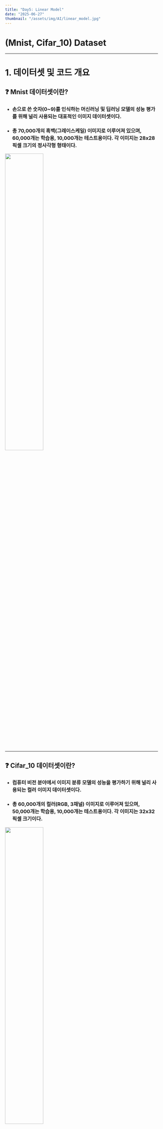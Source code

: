 ```yaml
---
title: "Day5: Linear Model"
date: "2025-06-27"
thumbnail: "/assets/img/AI/linear_model.jpg"
---
```


# (Mnist, Cifar_10) Dataset

---

# 1. 데이터셋 및 코드 개요

## ❓ Mnist 데이터셋이란?

 - ### 손으로 쓴 숫자(0~9)를 인식하는 머신러닝 및 딥러닝 모델의 성능 평가를 위해 널리 사용되는 대표적인 이미지 데이터셋이다.

 - ### 총 70,000개의 흑백(그레이스케일) 이미지로 이루어져 있으며, 60,000개는 학습용, 10,000개는 테스트용이다. 각 이미지는 28x28 픽셀 크기의 정사각형 형태이다.

 <img src="/assets/img/AI/mnist_data.png" style="width:50%; height:50%; object-fit:contain;">

---

## ❓ Cifar_10 데이터셋이란?
 - ### 컴퓨터 비전 분야에서 이미지 분류 모델의 성능을 평가하기 위해 널리 사용되는 컬러 이미지 데이터셋이다.

 - ### 총 60,000개의 컬러(RGB, 3채널) 이미지로 이루어져 있으며, 50,000개는 학습용, 10,000개는 테스트용이다. 각 이미지는 32x32 픽셀 크기이다.

<img src="/assets/img/AI/cifar10_data.png" style="width:50%; height:50%; object-fit:contain;">

---

# 2. 데이터 전처리 및 모델 구조

## Mnist 데이터셋

- ### 데이터: (60000, 28, 28) 크기의 흑백 이미지, 라벨(0~9)
- ### 전처리: 이미지를 1차원(784)으로 변환 후 0~1 정규화

- ### 모델:
    입력: Dense(3072)
    출력층: Dense(10, softmax) (은닉층 없음)
    손실함수: sparse_categorical_crossentropy
    최적화: SGD
    평가: 정확도(acc)

```py
# Mnist 데이터 전처리
train_x1 = train_x.reshape(60000, -1)   # 1차원 배열
test_x1 = test_x.reshape(10000, -1)     # 1차원 배열 

train_x2 = train_x1/255
test_x2 = test_x1/255

print(train_x2.shape)   # (60000, 784)
print(test_x2.shape)    # (10000, 784)

md = Sequential()
md.add(Dense(10, activation = 'softmax', input_shape = (28*28,)))

md.summary()

md.compile(loss='sparse_categorical_crossentropy', optimizer = 'sgd', metrics=['acc'])
hist = md.fit(train_x2, train_y, epochs = 30, batch_size = 64, validation_split = 0.2)
```

---

## Cifar_10 데이터셋

- ### 데이터: (50000, 32, 32, 3) 크기의 컬러 이미지, 라벨(0~9)
- ### 전처리: 이미지를 1차원(3072)으로 변환 후 0~1 정규화

- ### 모델:
    입력: Dense(3072)
    출력층: Dense(10, softmax) (은닉층 없음)
    손실함수: sparse_categorical_crossentropy
    최적화: SGD
    평가: 정확도(acc)

```py
# Cifar_10 데이터 전처리
train_x1 = train_x.reshape(50000, -1)   # 1차원 배열
test_x1 = test_x.reshape(10000, -1)     # 1차원 배열 

train_x2 = train_x1/255
test_x2 = test_x1/255

print(train_x2.shape)   #(50000, 3072)
print(test_x2.shape)    #(10000, 3072)

md = Sequential()
md.add(Dense(10, activation = 'softmax', input_shape = (32*32*3,)))

md.summary()

md.compile(loss='sparse_categorical_crossentropy', optimizer = 'sgd', metrics=['acc'])
hist = md.fit(train_x2, train_y, epochs = 30, batch_size = 128, validation_split = 0.2)
```

---

# 3. 코드 실행 및 결과 시각화

## Mnist 데이터셋 

 <img src="/assets/img/AI/mnist_acc.png" style="width:50%; height:50%; object-fit:contain;">

 <img src="/assets/img/AI/mnist_loss.png" style="width:50%; height:50%; object-fit:contain;">


## Cifar_10 데이터셋

 <img src="/assets/img/AI/cifar10_acc.png" style="width:50%; height:50%; object-fit:contain;">

 <img src="/assets/img/AI/cifar10_loss.png" style="width:50%; height:50%; object-fit:contain;">
 
---

# 4. 두 코드의 주요 차이점

| 항목         | MNIST 코드                      | CIFAR-10 코드                  |
|--------------|--------------------------------|-------------------------------|
| 데이터 타입  | 흑백(1채널), 28x28              | 컬러(3채널), 32x32            |
| 입력 차원    | 784                             | 3072                          |
| 모델 구조    | 은닉층 ❌                      | 은닉층 ❌                   |
| 난이도       | 상대적으로 쉬움                 | 상대적으로 어려움             |
| 분류 대상    | 손글씨 숫자(0~9)                | 10가지 사물                   |
| 성능 기대치  | 높은 정확도 달성 용이           | 단순 모델로는 낮은 정확도     |

- ### 데이터 복잡성: CIFAR-10은 색상, 배경, 형태가 다양해 단순 신경망으로는 분류가 어렵고, MNIST는 단순한 흑백 숫자 이미지라 기본 신경망도 높은 성능을 보임.

--- 

# 5. CIFAR-10 정확도 향상을 위한 하이퍼파라미터 조정 방법
### 1. 은닉층 추가 및 크기 조정: Dense 레이어(은닉층)를 추가하고, 노드 수를 늘리면 더 복잡한 패턴을 학습
- #### 은닉층이 없는 구조에 Dense(100, activation='softmax')로 하면 100개의 클래스에 대한 확률을 내놓기 때문에, 10개 클래스 분류 문제에서는 올바른 결과 ❌

### 2. 활성화 함수 변경: 은닉층에 relu 등 비선형 활성화 함수를 적용해 모델 표현력을 높일 수 있다.

### 3. 배치 사이즈(batch size) 변경: 작은 배치는 더 빠른 업데이트, 큰 배치는 더 안정적인 학습을 유도

### 4. 에포크 수 조정: 더 오래 학습시키면 성능이 오를 수 있으나, 과적합에 주의
- ### 과적합은 모델이 학습 데이터의 노이즈나 세부적인 패턴까지 지나치게 학습하여, 새로운 데이터(테스트 데이터)에 대한 일반화 성능이 떨어지는 현상.
- ### 과적합된 모델은 학습 데이터에서는 높은 정확도를 보이지만, 테스트 데이터에서는 성능이 급격히 떨어진다.

### ❗과적합 방지법
- ### 조기 종료(Early Stopping): 검증 데이터의 성능이 더 이상 개선되지 않으면 학습 중단.
- ### 정규화(Regularization): L1, L2 정규화, 드롭아웃(Dropout) 등을 사용해 모델 복잡도 제어.
- ### 데이터 증강(Data Augmentation): 학습 데이터를 인위적으로 늘려 모델이 더 일반화되도록 한다.
- ### 적절한 에포크 수 설정: 검증 성능이 최고일 때 학습을 멈추는 것이 이상적이다.

--- 

# 6. 결론
### 정확도가 너무 낮은 것은 모델 구조의 한계 때문이다. 하이퍼파라미터 조정만으로는 근본적인 해결이 어렵다. 은닉층을 추가하거나 CNN을 사용하는 것이 좋을 것 같다.

---
